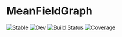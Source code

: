 # MeanFieldGraph

[![Stable](https://img.shields.io/badge/docs-stable-blue.svg)](https://jucheval.github.io/MeanFieldGraph.jl/stable/)
[![Dev](https://img.shields.io/badge/docs-dev-blue.svg)](https://jucheval.github.io/MeanFieldGraph.jl/dev/)
[![Build Status](https://github.com/jucheval/MeanFieldGraph.jl/actions/workflows/CI.yml/badge.svg?branch=main)](https://github.com/jucheval/MeanFieldGraph.jl/actions/workflows/CI.yml?query=branch%3Amain)
[![Coverage](https://codecov.io/gh/jucheval/MeanFieldGraph.jl/branch/main/graph/badge.svg)](https://codecov.io/gh/jucheval/MeanFieldGraph.jl)

